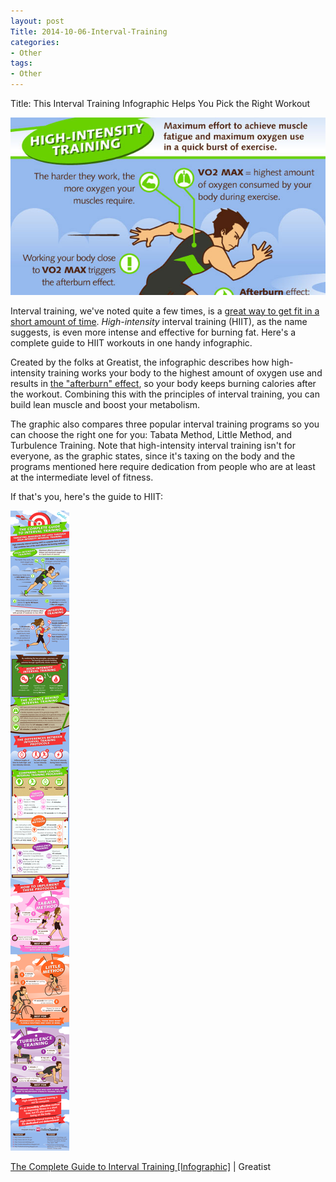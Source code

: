 ```yaml
---
layout: post
Title: 2014-10-06-Interval-Training
categories:
- Other
tags:
- Other
---
```

Title: This Interval Training Infographic Helps You Pick the Right Workout

![image/jpeg][0]

Interval training, we've noted quite a few times, is a [great way to get fit in a short amount of time][1]. _High-intensity_ interval training (HIIT), as the name suggests, is even more intense and effective for burning fat. Here's a complete guide to HIIT workouts in one handy infographic.

Created by the folks at Greatist, the infographic describes how high-intensity training works your body to the highest amount of oxygen use and results in [the &quot;afterburn&quot; effect][2], so your body keeps burning calories after the workout. Combining this with the principles of interval training, you can build lean muscle and boost your metabolism.

The graphic also compares three popular interval training programs so you can choose the right one for you: Tabata Method, Little Method, and Turbulence Training. Note that high-intensity interval training isn't for everyone, as the graphic states, since it's taxing on the body and the programs mentioned here require dedication from people who are at least at the intermediate level of fitness.

If that's you, here's the guide to HIIT:

![image/png][3]

[The Complete Guide to Interval Training [Infographic]][4] | Greatist

![image/gif][5]



[0]: resources/cca57370e355a9d845e8738164c33823.jpeg
[1]: http://lifehacker.com/5888041/how-can-i-start-getting-in-shape-in-20-minutes-a-day
[2]: http://greatist.com/fitness/afterburn-effect-keep-burning-calories-after-workout
[3]: resources/3f4d9ed3a1b4fcdec9bbbb5aa18b26b4.png
[4]: http://greatist.com/fitness/complete-guide-interval-training-infographic
[5]: resources/325472601571f31e1bf00674c368d335.gif